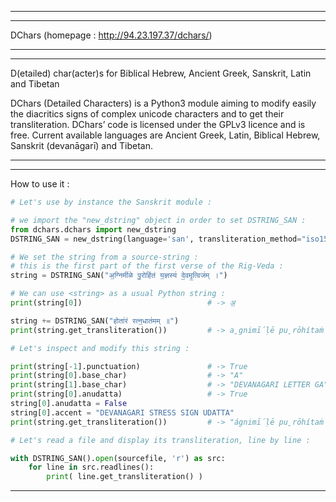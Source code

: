 ----
----

DChars (homepage : http://94.23.197.37/dchars/)

----
----

D(etailed) char(acter)s for Biblical Hebrew, Ancient Greek, Sanskrit, Latin and Tibetan

DChars (Detailed Characters) is a Python3 module aiming to modify easily the diacritics signs of complex unicode characters and to get their transliteration. DChars’ code is licensed under the GPLv3 licence and is free. Current available languages are Ancient Greek, Latin, Biblical Hebrew, Sanskrit (devanāgarī) and Tibetan.

----
----

How to use it :

```python
# Let's use by instance the Sanskrit module :

# we import the "new_dstring" object in order to set DSTRING_SAN :
from dchars.dchars import new_dstring
DSTRING_SAN = new_dstring(language='san', transliteration_method="iso15919")

# We set the string from a source-string :
# this is the first part of the first verse of the Rig-Veda :
string = DSTRING_SAN("अ॒ग्निमी॑ळे पु॒रोहि॑तं य॒ज्ञस्य॑ दे॒वमृ॒त्विज॑म् ।")

# We can use <string> as a usual Python string :
print(string[0])                            # -> अ॒

string += DSTRING_SAN("होता॑रं रत्न॒धात॑मम् ॥")
print(string.get_transliteration())         # -> a̱gnimī́ḷē pu̱rōhítaṁ ya̱jñasyá dē̱vamr̥̱tvijám .hōtā́raṁ ratna̱dhātámam ..

# Let's inspect and modify this string :

print(string[-1].punctuation)               # -> True
print(string[0].base_char)                  # -> "A"
print(string[1].base_char)                  # -> "DEVANAGARI LETTER GA"
print(string[0].anudatta)                   # -> True
string[0].anudatta = False
string[0].accent = "DEVANAGARI STRESS SIGN UDATTA"
print(string.get_transliteration())         # -> "ágnimī́ḷē pu̱rōhítaṁ ya̱jñasyá dē̱vamr̥̱tvijám .hōtā́raṁ ratna̱dhātámam .."

# Let's read a file and display its transliteration, line by line :

with DSTRING_SAN().open(sourcefile, 'r') as src:
    for line in src.readlines():
        print( line.get_transliteration() )
```
----
